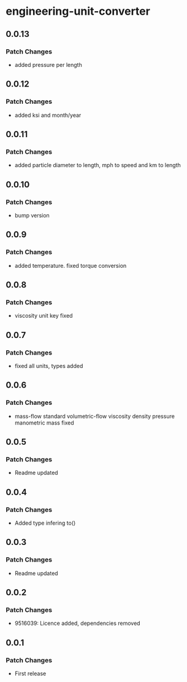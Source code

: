 # engineering-unit-converter

## 0.0.13

### Patch Changes

- added pressure per length

## 0.0.12

### Patch Changes

- added ksi and month/year

## 0.0.11

### Patch Changes

- added particle diameter to length, mph to speed and km to length

## 0.0.10

### Patch Changes

- bump version

## 0.0.9

### Patch Changes

- added temperature. fixed torque conversion

## 0.0.8

### Patch Changes

- viscosity unit key fixed

## 0.0.7

### Patch Changes

- fixed all units, types added

## 0.0.6

### Patch Changes

- mass-flow standard volumetric-flow viscosity density pressure manometric mass fixed

## 0.0.5

### Patch Changes

- Readme updated

## 0.0.4

### Patch Changes

- Added type infering to()

## 0.0.3

### Patch Changes

- Readme updated

## 0.0.2

### Patch Changes

- 9516039: Licence added, dependencies removed

## 0.0.1

### Patch Changes

- First release
